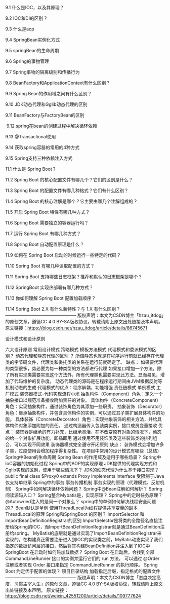 9.1 什么是IOC，以及其原理？

9.2 IOC和DI的区别？ 

9.3 什么是aop

9.4 SpringBean实例化方式

9.5 springBean的生命周期

9.6 Spring的事物管理

9.7 Spring事物的隔离级别和传播行为

9.8 BeanFactory和ApplicationContext有什么区别？

9.9 Spring Bean的作用域之间有什么区别？

9.10 JDK动态代理和Gglib动态代理的区别

9.11 BeanFactory与FactoryBean的区别

 9.12 spring在bean的创建过程中解决循环依赖

9.13 @Transactional使用

9.14 获取spring容器的常用的4种方式

9.15 Spring支持三种依赖注入方式



11.1 什么是 Spring Boot？

11.2 Spring Boot 的核心配置文件有哪几个？它们的区别是什么？

11.3 Spring Boot 的配置文件有哪几种格式？它们有什么区别？

11.4 Spring Boot 的核心注解是哪个？它主要由哪几个注解组成的？

11.5 开启 Spring Boot 特性有哪几种方式？

11.6 Spring Boot 需要独立的容器运行吗？

11.7 运行 Spring Boot 有哪几种方式？

11.8 Spring Boot 自动配置原理是什么？

11.9 如何在 Spring Boot 启动的时候运行一些特定的代码？

11.10 Spring Boot 有哪几种读取配置的方式？

11.11 Spring Boot 支持哪些日志框架？推荐和默认的日志框架是哪个？

11.12 SpringBoot 实现热部署有哪几种方式？

11.13 你如何理解 Spring Boot 配置加载顺序？

11.14 Spring Boot 2.X 有什么新特性？与 1.X 有什么区别？
————————————————
版权声明：本文为CSDN博主「hzau_itdog」的原创文章，遵循CC 4.0 BY-SA版权协议，转载请附上原文出处链接及本声明。
原文链接：https://blog.csdn.net/hzau_itdog/article/details/86745671


设计模式和设计原则

六大设计原则
常用设计模式
策略模式
模板方法模式
代理模式和委派模式的区别？
动态代理和静态代理的区别 ？
所谓静态也就是在程序运行前就已经存在代理类的字节码文件，代理类和委托类的关系在运行前就确定了。
缺点：
如果要代理的类型很多，势必要为每一种类型的方法都进行代理
如果接口增加一个方法，除了所有实现类需要实现这个方法外，所有代理类也需要实现此方法。显而易见，增加了代码维护的复杂度。
动态代理类的源码是在程序运行期间由JVM根据反射等机制动态的生成
代理模式的优点：程序解耦，功能增强
责任链模式
单例模式
工厂模式
装饰器模式–代码实现流程小米
抽象构件（Component）角色：定义一个抽象接口以规范准备接收附加责任的对象。
具体构件（ConcreteComponent）角色：实现抽象构件，通过装饰角色为其添加一些职责。
抽象装饰（Decorator）角色：继承抽象构件，并包含具体构件的实例，可以通过其子类扩展具体构件的功能。
具体装饰（ConcreteDecorator）角色：实现抽象装饰的相关方法，并给具体构件对象添加附加的责任。
通过构造器传入包装类实例，接口成员变量接收
优点：
装饰器是继承的有力补充，比继承灵活，在不改变原有对象的情况下，动态的给一个对象扩展功能，即插即用
通过使用不用装饰类及这些装饰类的排列组合，可以实现不同效果
装饰器模式完全遵守开闭原则
缺点：
装饰模式会增加许多子类，过度使用会增加程序得复杂性。
在项目中常用的设计模式有哪些（总结）
Spring中Bean的生命周期
Spring Bean 的作用域及适用于哪些场景？
Spring中IoC容器的初始化过程
Spring中的AOP的实现原理
JDK提供的代理实现方式和Cglib实现的区别，使用于哪些情况下？
JDK的动态代理为什么基于接口实现？
public final class $Proxy0 extends Proxy implements Interface
受限制于Java仅支持单继承
Spring中的事务
事务传播机制
事务实现的原理（代理模式、反射机制）
Spring中如何解决循环依赖问题？
Spring中@Bean注解如何解析？
Spring阅读源码入口？
Spring整合Mybatis是，实现原理？
Spring中的定时任务原理？
@Autowried注入的是同一个对象么？
spring中的单例如何解决线程安全问题的？ Bean默认是单例
使用ThreadLocal为线程提供共享变量的副本
ThreadLocal的原理
Spring和SpringBoot 的区别？
ImportSelector 和 ImportBeanDefinitionRegistrar的区别
ImportSelector是将类的全路径名直接注册给Spring的IOC，而ImportBeanDefinitionRegistrar就是通过BeanDefinition注册给spring。
MyBatis的底层就是通过实现了ImportBeanDefinitionRegistrar来实现的，在构建真正需要注册进入到IOC的实现类之前，MyBatis动态实现了我们指定的数据访问层的接口，然后将其构建BeanDefinition并注入到了IOC中
SpringBoot 在启动时如何热加载数据？
Spring Boot 在启动后，会找到全部 CommandLineRunner 接口的实例并运行它们的 run 方法。
可以通过 @Order 注解或者实现 Order 接口来指定 CommandLineRunner 的执行顺序。
Spring Boot 约定优于配置的体现？
项目目录结构
加载指定后缀，指定格式的配置文件
————————————————
版权声明：本文为CSDN博主「态度决定高度，习惯主宰人生」的原创文章，遵循CC 4.0 BY-SA版权协议，转载请附上原文出处链接及本声明。
原文链接：https://blog.csdn.net/weixin_42551200/article/details/109777624
